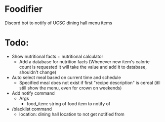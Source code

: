 # Foodifier
Discord bot to notify of UCSC dining hall menu items

# Todo:

- Show nutritional facts + nutritional calculator
    - Add a database for nutrition facts (Whenever new item's calorie count is requested it will take the value and add it to database, shouldn't change)
- Auto select meal based on current time and schedule
    - Specified meal does not exist if first "recipe description" is cereal (itll still show the menu, even for crown on weekends)
- Add notify command
    - Args
        - food_item: string of food item to notify of 
- /blacklist command
    - location: dining hall location to not get notified from 